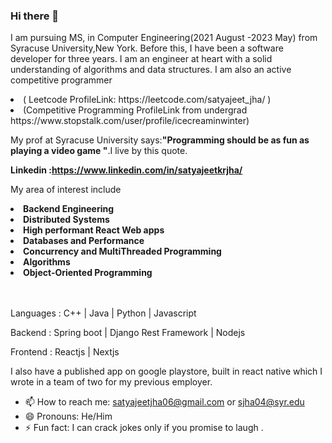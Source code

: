 ### Hi there 👋

I am pursuing MS, in Computer Engineering(2021 August -2023 May) from Syracuse University,New York. Before this, I have been a software developer for three years. I am an engineer at heart with a solid understanding of algorithms and data structures. I am also an active competitive programmer 
<li>
(  Leetcode ProfileLink:  https://leetcode.com/satyajeet_jha/ )
</li>
  <li>
(Competitive Programming ProfileLink from undergrad https://www.stopstalk.com/user/profile/icecreaminwinter)  
  </li>
 

<p> My prof at Syracuse University says:<b>"Programming should be as fun as playing a video game "</b>.I live by this quote.<p/>

<b>Linkedin :https://www.linkedin.com/in/satyajeetkrjha/</b> 

My area of interest include
<li> <b>Backend Engineering</b> </li>
<li><b>Distributed Systems</b> </li>
<li><b>High performant React Web apps</b> </li>
<li><b> Databases and Performance</b></li>
<li><b>Concurrency and MultiThreaded Programming</b> </li>
<li> <b>Algorithms</b></li>
<li><b>Object-Oriented Programming</b> </li>
<br></br>




<p>Languages : C++ | Java | Python | Javascript </p>
<p>Backend : Spring boot | Django Rest Framework | Nodejs </p>
<p>Frontend : Reactjs | Nextjs </p>
I also have a published app on google playstore, built in react native which I wrote in a team of two for my previous employer.




- 📫 How to reach me: satyajeetjha06@gmail.com or sjha04@syr.edu
- 😄 Pronouns: He/Him
- ⚡ Fun fact: I can crack jokes only if you promise to laugh .
